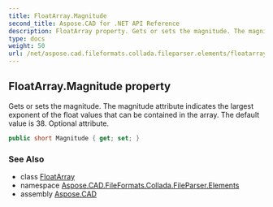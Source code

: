 ```yaml
---
title: FloatArray.Magnitude
second_title: Aspose.CAD for .NET API Reference
description: FloatArray property. Gets or sets the magnitude. The magnitude attribute indicates the largest exponent of the float values that can be contained in the array. The default value is 38. Optional attribute
type: docs
weight: 50
url: /net/aspose.cad.fileformats.collada.fileparser.elements/floatarray/magnitude/
---
```

## FloatArray.Magnitude property

Gets or sets the magnitude. The magnitude attribute indicates the largest exponent of the float values that can be contained in the array. The default value is 38. Optional attribute.

```csharp
public short Magnitude { get; set; }
```

### See Also

* class [FloatArray](../)
* namespace [Aspose.CAD.FileFormats.Collada.FileParser.Elements](../../floatarray/)
* assembly [Aspose.CAD](../../../)


